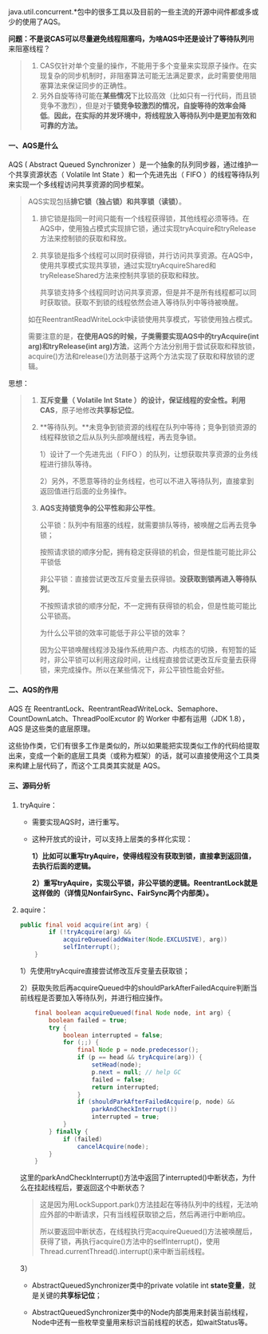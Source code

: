 java.util.concurrent.*包中的很多工具以及目前的一些主流的开源中间件都或多或少的使用了AQS。

**问题：**不是说CAS可以尽量避免线程阻塞吗，为啥AQS中还是**设计了等待队列**用来阻塞线程？

> 1. CAS仅针对单个变量的操作，不能用于多个变量来实现原子操作。在实现复杂的同步机制时，非阻塞算法可能无法满足要求，此时需要使用阻塞算法来保证同步的正确性。
> 2. 另外自旋等待可能在**某些情况**下比较高效（比如只有一行代码，而且锁竞争不激烈），但是对于**锁竞争较激烈的情况，自旋等待的效率会降低**。**因此，在实际的并发环境中，将线程放入等待队列中是更加有效和可靠的方法。**

#### 一、AQS是什么

AQS ( Abstract Queued Synchronizer ）是一个抽象的队列同步器，通过维护一个共享资源状态（ Volatile Int State ）和一个先进先出（ FIFO ）的线程等待队列来实现一个多线程访问共享资源的同步框架。

> AQS实现包括**排它锁（独占锁）和共享锁（读锁）**。
>
> 1. 排它锁是指同一时间只能有一个线程获得锁，其他线程必须等待。在AQS中，使用独占模式实现排它锁，通过实现tryAcquire和tryRelease方法来控制锁的获取和释放。
>
> 2. 共享锁是指多个线程可以同时获得锁，并行访问共享资源。在AQS中，使用共享模式实现共享锁，通过实现tryAcquireShared和tryReleaseShared方法来控制共享锁的获取和释放。
>
>    共享锁支持多个线程同时访问共享资源，但是并不是所有线程都可以同时获取锁。获取不到锁的线程依然会进入等待队列中等待被唤醒。
>
> 如在ReentrantReadWriteLock中读锁使用共享模式，写锁使用独占模式。
>
> 需要注意的是，**在使用AQS的时候，子类需要实现AQS中的tryAcquire(int arg)和tryRelease(int arg)方法**，这两个方法分别用于尝试获取和释放锁，acquire()方法和release()方法则基于这两个方法实现了获取和释放锁的逻辑。

思想：

> 1. **互斥变量（ Volatile Int State ）的设计，保证线程的安全性。**利用**CAS**，原子地修改**共享标记位**。
>
> 2. **等待队列。**未竞争到锁资源的线程在队列中等待；竞争到锁资源的线程释放锁之后从队列头部唤醒线程，再去竞争锁。
>
>    1）设计了一个先进先出（ FIFO ）的队列，让想获取共享资源的业务线程进行排队等待。
>
>    2）另外，不愿意等待的业务线程，也可以不进入等待队列，直接拿到返回值进行后面的业务操作。
>
> 3. **AQS支持锁竞争的公平性和非公平性**。
>
>    公平锁：队列中有阻塞的线程，就需要排队等待，被唤醒之后再去竞争锁；
>
>    ​				按照请求锁的顺序分配，拥有稳定获得锁的机会，但是性能可能比非公平锁低
>    
>    非公平锁：直接尝试更改互斥变量去获得锁。**没获取到锁再进入等待队列**。
>    
>    ​				不按照请求锁的顺序分配，不一定拥有获得锁的机会，但是性能可能比公平锁高。
>    
>    为什么公平锁的效率可能低于非公平锁的效率？
>    
>    ​		因为公平锁唤醒线程涉及操作系统用户态、内核态的切换，有短暂的延时，非公平锁可以利用这段时间，让线程直接尝试更改互斥变量去获得锁，来完成操作。所以在某些情况下，非公平锁性能会好些。

#### 二、AQS的作用

AQS 在 ReentrantLock、ReentrantReadWriteLock、Semaphore、CountDownLatch、ThreadPoolExcutor 的 Worker 中都有运用（JDK 1.8），AQS 是这些类的底层原理。

这些协作类，它们有很多工作是类似的，所以如果能把实现类似工作的代码给提取出来，变成一个新的底层工具类（或称为框架）的话，就可以直接使用这个工具类来构建上层代码了，而这个工具类其实就是 AQS。

#### 三、源码分析

1. tryAquire：

   * 需要实现AQS时，进行重写。

   * 这种开放式的设计，可以支持上层类的多样化实现：

     **1）比如可以重写tryAquire，使得线程没有获取到锁，直接拿到返回值，去执行后面的逻辑。**

     **2）重写tryAquire，实现公平锁，非公平锁的逻辑。ReentrantLock就是这样做的（详情见NonfairSync、FairSync两个内部类）。**

2. aquire：

   ~~~java
   public final void acquire(int arg) {
           if (!tryAcquire(arg) &&
               acquireQueued(addWaiter(Node.EXCLUSIVE), arg))
               selfInterrupt();
       }
   ~~~

   1）先使用tryAcquire直接尝试修改互斥变量去获取锁；

   2）获取失败后再acquireQueued中的shouldParkAfterFailedAcquire判断当前线程是否要加入等待队列，并进行相应操作。

   ~~~java
       final boolean acquireQueued(final Node node, int arg) {
           boolean failed = true;
           try {
               boolean interrupted = false;
               for (;;) {
                   final Node p = node.predecessor();
                   if (p == head && tryAcquire(arg)) {
                       setHead(node);
                       p.next = null; // help GC
                       failed = false;
                       return interrupted;
                   }
                   if (shouldParkAfterFailedAcquire(p, node) &&
                       parkAndCheckInterrupt())
                       interrupted = true;
               }
           } finally {
               if (failed)
                   cancelAcquire(node);
           }
       }
   ~~~

   这里的parkAndCheckInterrupt()方法中返回了interrupted()中断状态，为什么在挂起线程后，要返回这个中断状态？

   > 这是因为用LockSupport.park()方法挂起在等待队列中的线程，无法响应外部的中断请求，只有当线程获取锁之后，然后再进行中断响应。
   >
   > 所以要返回中断状态，在线程执行完acquireQueued()方法被唤醒后，获得了锁，再执行acquire()方法中的selfInterrupt()，使用Thread.currentThread().interrupt()来中断当前线程。

   3）

   * AbstractQueuedSynchronizer类中的private volatile int **state变量**，就是关键的**共享标记位**；

   * AbstractQueuedSynchronizer类中的Node内部类用来封装当前线程，Node中还有一些枚举变量用来标识当前线程的状态，如waitStatus等。
